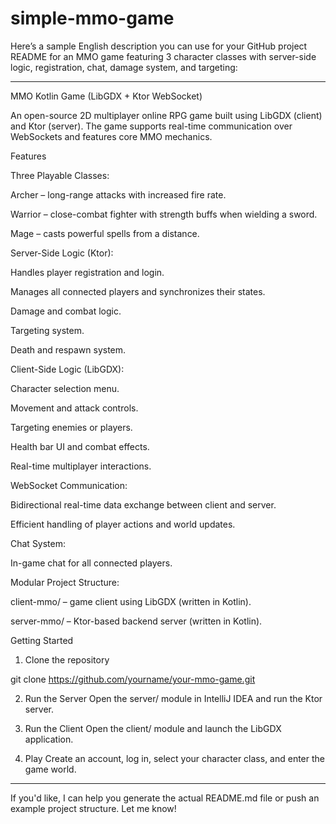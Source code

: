 # simple-mmo-game

Here’s a sample English description you can use for your GitHub project README for an MMO game featuring 3 character classes with server-side logic, registration, chat, damage system, and targeting:


---

MMO Kotlin Game (LibGDX + Ktor WebSocket)

An open-source 2D multiplayer online RPG game built using LibGDX (client) and Ktor (server). The game supports real-time communication over WebSockets and features core MMO mechanics.

Features

Three Playable Classes:

Archer – long-range attacks with increased fire rate.

Warrior – close-combat fighter with strength buffs when wielding a sword.

Mage – casts powerful spells from a distance.


Server-Side Logic (Ktor):

Handles player registration and login.

Manages all connected players and synchronizes their states.

Damage and combat logic.

Targeting system.

Death and respawn system.


Client-Side Logic (LibGDX):

Character selection menu.

Movement and attack controls.

Targeting enemies or players.

Health bar UI and combat effects.

Real-time multiplayer interactions.


WebSocket Communication:

Bidirectional real-time data exchange between client and server.

Efficient handling of player actions and world updates.


Chat System:

In-game chat for all connected players.


Modular Project Structure:

client-mmo/ – game client using LibGDX (written in Kotlin).

server-mmo/ – Ktor-based backend server (written in Kotlin).



Getting Started

1. Clone the repository

git clone https://github.com/yourname/your-mmo-game.git


2. Run the Server
Open the server/ module in IntelliJ IDEA and run the Ktor server.


3. Run the Client
Open the client/ module and launch the LibGDX application.


4. Play
Create an account, log in, select your character class, and enter the game world.




---

If you'd like, I can help you generate the actual README.md file or push an example project structure. Let me know!

